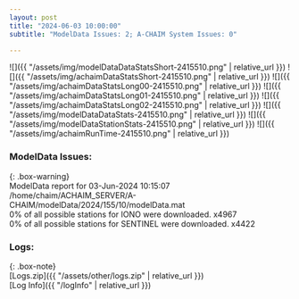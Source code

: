 ```yaml
---
layout: post
title: "2024-06-03 10:00:00"
subtitle: "ModelData Issues: 2; A-CHAIM System Issues: 0"

---
```


![]({{ "/assets/img/modelDataDataStatsShort-2415510.png" | relative_url }})
![]({{ "/assets/img/achaimDataStatsShort-2415510.png" | relative_url }})
![]({{ "/assets/img/achaimDataStatsLong00-2415510.png" | relative_url }})
![]({{ "/assets/img/achaimDataStatsLong01-2415510.png" | relative_url }})
![]({{ "/assets/img/achaimDataStatsLong02-2415510.png" | relative_url }})
![]({{ "/assets/img/modelDataDataStats-2415510.png" | relative_url }})
![]({{ "/assets/img/modelDataStationStats-2415510.png" | relative_url }})
![]({{ "/assets/img/achaimRunTime-2415510.png" | relative_url }})


### ModelData Issues:  
  
{: .box-warning}  
 ModelData report for 03-Jun-2024 10:15:07   
 /home/chaim/ACHAIM_SERVER/A-CHAIM/modelData/2024/155/10/modelData.mat   
 0% of all possible stations for IONO were downloaded. x4967   
 0% of all possible stations for SENTINEL were downloaded. x4422   
  


### Logs:  
  
{: .box-note}  
[Logs.zip]({{ "/assets/other/logs.zip" | relative_url }})  
[Log Info]({{ "/logInfo" | relative_url }})  
